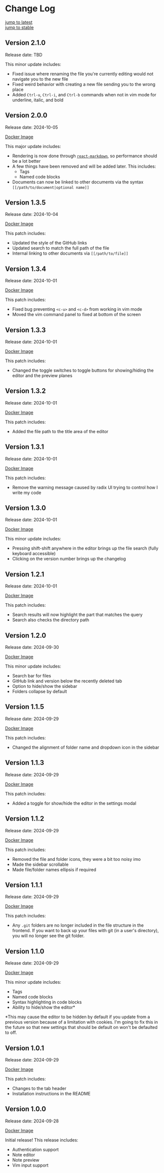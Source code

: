 # Change Log

[jump to latest](#version-200)<br>
[jump to stable](#version-200)

## Version 2.1.0

Release date: TBD

This minor update includes:

- Fixed issue where renaming the file you're currently editing would not navigate you to the new file
- Fixed weird behavior with creating a new file sending you to the wrong place
- Added `Ctrl-u`, `Ctrl-i`, and `Ctrl-b` commands when not in vim mode for underline, italic, and bold

## Version 2.0.0

Release date: 2024-10-05

[Docker Image](https://github.com/wuguishifu/tungsten/pkgs/container/tungsten/284563412?tag=2.0.0)

This major update includes:

- Rendering is now done through [`react-markdown`](https://github.com/remarkjs/react-markdown), so performance should be a lot better
- A few things have been removed and will be added later. This includes:
  - Tags
  - Named code blocks
- Documents can now be linked to other documents via the syntax `[[/path/to/document|optional name]]`

## Version 1.3.5

Release date: 2024-10-04

[Docker Image](https://github.com/wuguishifu/tungsten/pkgs/container/tungsten/284095496?tag=1.3.5)

This patch includes:

- Updated the style of the GitHub links
- Updated search to match the full path of the file
- Internal linking to other documents via `[[/path/to/file]]`

## Version 1.3.4

Release date: 2024-10-01

[Docker Image](https://github.com/wuguishifu/tungsten/pkgs/container/tungsten/282660691?tag=1.3.4)

This patch includes:

- Fixed bug preventing `<c-u>` and `<c-d>` from working in vim mode
- Moved the vim command panel to fixed at bottom of the screen

## Version 1.3.3

Release date: 2024-10-01

[Docker Image](https://github.com/wuguishifu/tungsten/pkgs/container/tungsten/282161492?tag=1.3.3)

This patch includes:

- Changed the toggle switches to toggle buttons for showing/hiding the editor and the preview planes

## Version 1.3.2

Release date: 2024-10-01

[Docker Image](https://github.com/wuguishifu/tungsten/pkgs/container/tungsten/282149269?tag=1.3.2)

This patch includes:

- Added the file path to the title area of the editor

## Version 1.3.1

Release date: 2024-10-01

[Docker Image](https://github.com/wuguishifu/tungsten/pkgs/container/tungsten/282135101?tag=1.3.1)

This patch includes:

- Remove the warning message caused by radix UI trying to control how I write my code

## Version 1.3.0

Release date: 2024-10-01

[Docker Image](https://github.com/wuguishifu/tungsten/pkgs/container/tungsten/282125111?tag=1.3.0)

This minor update includes:

- Pressing shift-shift anywhere in the editor brings up the file search (fully keyboard accessible)
- Clicking on the version number brings up the changelog

## Version 1.2.1

Release date: 2024-10-01

[Docker Image](https://github.com/wuguishifu/tungsten/pkgs/container/tungsten/282079236?tag=1.2.1)

This patch includes:

- Search results will now highlight the part that matches the query
- Search also checks the directory path

## Version 1.2.0

Release date: 2024-09-30

[Docker Image](https://github.com/wuguishifu/tungsten/pkgs/container/tungsten/282016484?tag=1.2.0)

This minor update includes:

- Search bar for files
- GitHub link and version below the recently deleted tab
- Option to hide/show the sidebar
- Folders collapse by default

## Version 1.1.5

Release date: 2024-09-29

[Docker Image](https://github.com/wuguishifu/tungsten/pkgs/container/tungsten/281310791?tag=1.1.5)

This patch includes:

- Changed the alignment of folder name and dropdown icon in the sidebar

## Version 1.1.3

Release date: 2024-09-29

[Docker Image](https://github.com/wuguishifu/tungsten/pkgs/container/tungsten/281305305?tag=1.1.3)

This patch includes:

- Added a toggle for show/hide the editor in the settings modal

## Version 1.1.2

Release date: 2024-09-29

[Docker Image](https://github.com/wuguishifu/tungsten/pkgs/container/tungsten/281304075?tag=1.1.2)

This patch includes:

- Removed the file and folder icons, they were a bit too noisy imo
- Made the sidebar scrollable
- Made file/folder names ellipsis if required

## Version 1.1.1

Release date: 2024-09-29

[Docker Image](https://github.com/wuguishifu/tungsten/pkgs/container/tungsten/281248276?tag=1.1.1)

This patch includes:

- Any `.git` folders are no longer included in the file structure in the frontend. If you want to back up your files with git (in a user's directory), you will no longer see the git folder.

## Version 1.1.0

Release date: 2024-09-29

[Docker Image](https://github.com/wuguishifu/tungsten/pkgs/container/tungsten/281214000?tag=1.1.0)

This minor update includes:

- Tags
- Named code blocks
- Syntax highlighting in code blocks
- Ability to hide/show the editor*

\*This may cause the editor to be hidden by default if you update from a previous version because of a limitation with cookies. I'm going to fix this in the future so that new settings that should be default on won't be defaulted to off.

## Version 1.0.1

Release date: 2024-09-29

[Docker Image](https://github.com/wuguishifu/tungsten/pkgs/container/tungsten/281106134?tag=1.0.1)

This patch includes:

- Changes to the tab header
- Installation instructions in the README

## Version 1.0.0

Release date: 2024-09-28

[Docker Image](https://github.com/wuguishifu/tungsten/pkgs/container/tungsten/280922869?tag=1.0.0)

Initial release! This release includes:

- Authentication support
- Note editor
- Note preview
- Vim input support
